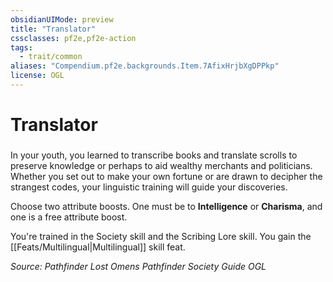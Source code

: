 ```yaml
---
obsidianUIMode: preview
title: "Translator"
cssclasses: pf2e,pf2e-action
tags:
  - trait/common
aliases: "Compendium.pf2e.backgrounds.Item.7AfixHrjbXgDPPkp"
license: OGL
---
```

# Translator

### 






In your youth, you learned to transcribe books and translate scrolls to preserve knowledge or perhaps to aid wealthy merchants and politicians. Whether you set out to make your own fortune or are drawn to decipher the strangest codes, your linguistic training will guide your discoveries.

Choose two attribute boosts. One must be to **Intelligence** or **Charisma**, and one is a free attribute boost.

You're trained in the Society skill and the Scribing Lore skill. You gain the [[Feats/Multilingual|Multilingual]] skill feat.

*Source: Pathfinder Lost Omens Pathfinder Society Guide*
*OGL*